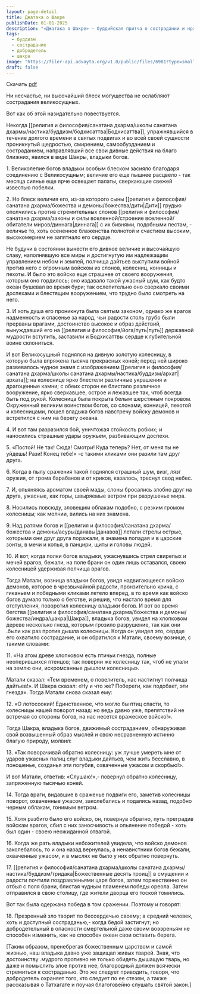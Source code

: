```yaml
---
layout: page-detail
title: Джатака о Шакре
publishDate: 01-01-2025
description: "«Джатака о Шакре» — буддийская притча о сострадании и нравственном выборе. Владыка богов Шакра (Индра), сражаясь с демонами, замечает на пути своей колесницы птичьи гнезда. Несмотря на опасность, он велит повернуть колесницу, чтобы спасти птенцов, даже рискуя собственной жизнью и победой. Его сострадание побеждает: враги отступают, а Шакра возвращается с победой, показав пример высшей добродетели и милосердия."
tags:
  - буддизм
  - сострадание
  - добродетель
  - шакра
image: "https://filer-api.advayta.org/v1.0/public/files/6981?type=small"
draft: false
---
```


Скачать [pdf](https://filer-api.advayta.org/v1.0/public/files/6981?type=medium)
  
 Ни несчастье, ни высочайший блеск могущества не ослабляют сострадания великосущных.

 Вот как об этой назидательно повествуется.

 Некогда [[религия и философия/санатана дхарма/школы санатана дхармы/настика/буддизм/бодхисаттва|Бодхисаттва]], упражнявшийся в течение долгого времени в святых подвигах и во всей своей сущности проникнутый щедростью, смирением, самообузданием и состраданием, направлявший все свои дивные действия на благо ближних, явился в виде Шакры, владыки богов.

 1\. Великолепие богов владыки особым блеском засияло благодаря соединению с Великосущным; величие его еще пышнее расцвело - так месяца сиянье еще ярче освещает палаты, сверкающие свежей известью побелки.

 2\. Но блеск величия его, из-за которого сыны [[религия и философия/санатана дхарма/божества и демоны/божества/дити|Дити]] грудью ополчились против стремительных слонов [[религия и философия/санатана дхарма/законы и силы вселенной/строение вселенной/обитатели миров/диннага|диннага]] с их бивнями, подобными пестам, - величье то, хоть осененное блаженства полнотой и счастием высоким, высокомерием не запятнало его сердце.

 Не будучи в состоянии вынести его дивное величие и высочайшую славу, наполнявшую все миры и достигнутую им надлежащим управлением небом и землей, полчища дайтьев выступили войной против него с огромным войском из слонов, колесниц, конницы и пехоты. И было это войско еще страшнее от своего вооружения, которым оно гордилось; оно издавало такой ужасный шум, как будто океан бушевал во время бури; так ослепительно оно сверкало своими доспехами и блестящим вооружением, что трудно было смотреть на него.

 3\. И хоть душа его проникнута была святым законом, однако же врагов надменность и спасенье за народ, чьи радости столь грубо были прерваны врагами, достоинство высокое и образ действий, вынуждавший его на [[религия и философия/йога/путь|путь]] державной мудрости вступить, заставили и Бодхисаттвы сердце к губительной воине склониться.

 И вот Великосущный поднялся на дивную золотую колесницу, в которую была впряжена тысяча прекрасных коней; перед ней широко развевалось чудное знамя с изображением [[религия и философия/санатана дхарма/школы санатана дхармы/настика/буддизм/архат|архата]]; на колеснице ярко блестели различные украшения и драгоценные камни; с обеих сторон ее блистало различное вооружение, ярко сверкавшее, острое и лежавшее так, чтоб всегда быть под рукой. Колесница была покрыта белым шерстяным покровом. Окруженный великим воинством богов, со слонами, конницей, пехотой и колесницами, пошел владыка богов навстречу войску демонов и встретился с ним на берегу океана.

 4\. И вот там разразился бой, уничтожая стойкость робких; и наносились страшные удары оружьем, разбивающим доспехи.

 5\. «Постой! Не так! Сюда! Смотри! Куда теперь? Нет, от меня ты не уйдешь! Рази! Конец тебе!» -с такими кликами они разили там друг друга.

 6\. Когда в пылу сражения такой поднялся страшный шум, визг, лязг оружия, от грома барабанов и от криков, казалось, треснул свод небес.

 7\. И, опьяняясь ароматом своей мады, слоны бросались злобно друг на друга, ужасные, как горы, швыряемые ветром при разрушенье мира.

 8\. Носились повсюду, зловещим облакам подобно, с резким громом колесницы; как молнии, вились на них знамена.

 9\. Над ратями богов и [[религия и философия/санатана дхарма/божества и демоны/асуры/данавы|данавов]] летали стрелы острые, которыми они друг друга поражали, в знамена попадая и в царские зонты, в мечи и копья, в панцири, щиты и головы людей.

 10\. И вот, когда полки богов владыки, ужаснувшись стрел свирепых и мечей врагов, бежали, на поле брани он один лишь оставался, своею колесницей удерживая полчища врагов.

 Тогда Матали, возница владыки богов, увидя надвигающееся войско демонов, которое в чрезвычайной радости, пронзительно крича, с гиканьем и победными кликами летело вперед, в то время как войско богов думало только о бегстве, и решив, что настало время для отступления, поворотил колесницу владыки богов. И вот во время бегства [[религия и философия/санатана дхарма/божества и демоны/божества/индра/шакра|Шакра]], владыка богов, увидел на хлопковом дереве несколько гнезд, которым грозило разрушение, так как они .были как раз против дышла колесницы. Когда он увидел это, сердце его охватило сострадание, и он обратился к Матали, своему вознице, с такими словами:

 11\. «На атом древе хлопковом есть птичьи гнезда, полные неоперившихся птенцов; так поверни же колесницу так, чтоб не упали на землю они, искромсанные дышлом колесницы».

 Матали сказал: «Тем временем, о повелитель, нас настигнут полчища дайтьев!». И Шакра сказал: «Ну и что же? Побереги, как подобает, эти гнезда». Тогда Матали снова сказал ему:

 12\. «О лотосоокий! Единственное, что могло бы птиц спасти, то колесницы нашей поворот назад: но ведь давно уже, препятствий не встречая со стороны богов, на нас несется вражеское войско!».

 Тогда Шакра, владыка богов, движимый состраданием, обнаруживая свой возвышенный образ мыслей и свою несравненную истинно благую природу, молвил: 

 13\. «Так поворачивай обратно колесницу: уж лучше умереть мне от ударов ужасных палиц слуг владыки дайтьев, чем жить бесславно, в поношенье, созданья эти погубив, охваченные ужасом и скорбью!».

 И вот Матали, ответив: «Слушаю!»,- повернул обратно колесницу, запряженную тысячью коней.

 14\. Тогда враги, видавшие в сраженье подвиги его, заметив колесницы поворот, охваченные ужасом, заколебались и подались назад, подобно черным облакам, гонимым ветром.

 15\. Хотя разбито было его войско, он, повернув обратно, путь преградив войскам врагов, сбил с них заносчивость и опьянение победой - хоть был один - своею неожиданной отвагой.

 16\. Когда же рать владыки небожителей увидела, что войско демонов заколебалось, то и она назад вернулась, а ненавистники богов бежали, охваченные ужасом, и в мыслях не было у них обратно повернуть.

 17\. [[религия и философия/санатана дхарма/школы санатана дхармы/настика/буддизм/тридака|Божественные десять троиц]] в смущении и радости почтили поздравленьями царя богов, затем торжественно он отбыл с поля брани, блистая чудным пламенем победы ореола. Затем отправился в свою столицу, где жители дворца его тоской томились.

 Вот так была одержана победа в том сражении. Поэтому и говорят:

 18\. Презренный зло творит по бессердечью своему; а средний человек, хоть и доступный состраданью,- когда бедой застигнут; но добродетельный в опасности смертельной даже своим воээреньям не способен изменить, как не способен океан свои оставить берега.

 \[Таким образом, пренебрегая божественным царством и самой жизнью, наш владыка давно уже защищал живых тварей. Зная, что достоинству .мудрого противно не только обидеть дышащую тварь, но даже и помыслить злое против нее, благородный должен всячески стремиться к состраданью. Это же следует приводить, говоря, что добродетель охраняет того, кто следует по ее стезям, а также рассказывая о Татхагате и поучая благоговейно слушать святой закон.\]
